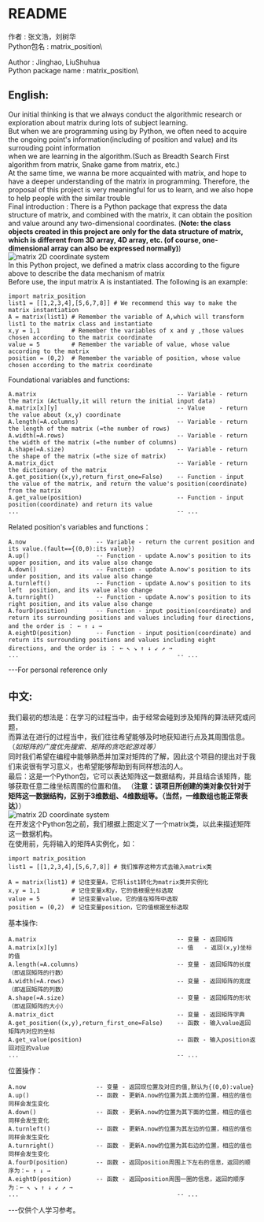 
# README
作者 : 张文浩，刘树华\
Python包名 : matrix_position\

Author : Jinghao, LiuShuhua\
Python package name : matrix_position\
## English:
Our initial thinking is that we always conduct the algorithmic research or exploration about matrix during lots of subject learning.\
But when we are programming using by Python, we often need to acquire the ongoing point's information(including of position and value) and its surrouding point information\
when we are learning in the algorithm.(Such as Breadth Search First algorithm from matrix, Snake game from matrix, etc.)\
At the same time, we wanna be more acquainted with matrix, and hope to have a deeper understanding of the matrix in programming. 
Therefore, the proposal of this project is very meaningful for us to learn, and we also hope to help people with the similar trouble\
Final introduction : There is a Python package that express the data structure of matrix, and combined with the matrix, it can obtain the position and value around any two-dimensional coordinates.
(**Note: the class objects created in this project are only for the data structure of matrix, which is different from 3D array, 4D array, etc. (of course, one-dimensional array can also be expressed normally)**)\
![matrix 2D coordinate system](https://user-images.githubusercontent.com/106080312/203535754-2fcc0d5e-a132-4250-a8e1-203ea490d3ab.png)\
In this Python project, we defined a matrix class according to the figure above to describe the data mechanism of matrix\
Before use, the input matrix A is instantiated. The following is an example:
```
import matrix_position
list1 = [[1,2,3,4],[5,6,7,8]] # We recommend this way to make the matrix instantiation
A = matrix(list1) # Remember the variable of A,which will transform list1 to the matrix class and instantiate
x,y = 1,1         # Remember the variables of x and y ,those values chosen according to the matrix coordinate
value = 5         # Remember the variable of value, whose value according to the matrix
position = (0,2)  # Remember the variable of position, whose value chosen according to the matrix coordinate
```
Foundational variables and functions:
```
A.matrix                                        -- Variable - return the matrix (Actually,it will return the initial input data)
A.matrix[x][y]                                  -- Value    - return the value about (x,y) coordinate
A.length(=A.columns)                            -- Variable - return the length of the matrix (=the number of rows)
A.width(=A.rows)                                -- Variable - return the width of the matrix (=the number of columns)
A.shape(=A.size)                                -- Variable - return the shape of the matrix (=the size of matrix)
A.matrix_dict                                   -- Variable - return the dictionary of the matrix
A.get_position((x,y),return_first_one=False)    -- Function - input  the value of the matrix, and return the value's position(coordinate) from the matrix
A.get_value(position)                           -- Function - input  position(coordinate) and return its value
...                                             -- ...
```
Related position's variables and functions：
```
A.now                    -- Variable - return the current position and its value.(fault=={(0,0):its value})
A.up()                   -- Function - update A.now's position to its upper position, and its value also change
A.down()                 -- Function - update A.now's position to its under position, and its value also change
A.turnleft()             -- Function - update A.now's position to its left  position, and its value also change
A.turnright()            -- Function - update A.now's position to its right position, and its value also change
A.fourD(position)        -- Function - input position(coordinate) and return its surrounding positions and values including four directions, and the order is ： ← ↑ ↓ →
A.eightD(position)       -- Function - input position(coordinate) and return its surrounding positions and values including eight directions, and the order is ： ← ↖ ↘ ↑ ↓ ↙ ↗ →
...                                             -- ...
```

---For personal reference only


## 中文:
我们最初的想法是：在学习的过程当中，由于经常会碰到涉及矩阵的算法研究或问题，\
而算法在进行的过程当中，我们往往希望能够及时地获知进行点及其周围信息。（*如矩阵的广度优先搜索、矩阵的贪吃蛇游戏等）*\
同时我们希望在编程中能够熟悉并加深对矩阵的了解，因此这个项目的提出对于我们来说很有学习意义，也希望能够帮助到有同样想法的人。\
最后：这是一个Python包，它可以表达矩阵这一数据结构，并且结合该矩阵，能够获取任意二维坐标周围的位置和值。 
（**注意：该项目所创建的类对象仅针对于矩阵这一数据结构，区别于3维数组、4维数组等。（当然，一维数组也能正常表达）**）\
![matrix 2D coordinate system](https://user-images.githubusercontent.com/106080312/203535754-2fcc0d5e-a132-4250-a8e1-203ea490d3ab.png)\
在开发这个Python包之前，我们根据上图定义了一个matrix类，以此来描述矩阵这一数据机构。\
在使用前，先将输入的矩阵A实例化，如：
```
import matrix_position
list1 = [[1,2,3,4],[5,6,7,8]] # 我们推荐这种方式去输入matrix类

A = matrix(list1) # 记住变量A，它将list1转化为matrix类并实例化
x,y = 1,1         # 记住变量x和y，它的值根据坐标选取
value = 5         # 记住变量value，它的值在矩阵中选取
position = (0,2)  # 记住变量position，它的值根据坐标选取
```
基本操作:
```
A.matrix                                        -- 变量 - 返回矩阵
A.matrix[x][y]                                  -- 值   - 返回(x,y)坐标的值
A.length(=A.columns)                            -- 变量 - 返回矩阵的长度（即返回矩阵的行数）
A.width(=A.rows)                                -- 变量 - 返回矩阵的宽度（即返回矩阵的列数）
A.shape(=A.size)                                -- 变量 - 返回矩阵的形状（即返回矩阵的大小）
A.matrix_dict                                   -- 变量 - 返回矩阵字典
A.get_position((x,y),return_first_one=False)    -- 函数 - 输入value返回矩阵内对应的坐标
A.get_value(position)                           -- 函数 - 输入position返回对应的value
...                                             -- ...
```
位置操作：
```
A.now                    -- 变量 - 返回现位置及对应的值,默认为{(0,0):value}
A.up()                   -- 函数 - 更新A.now的位置为其上面的位置，相应的值也同样会发生变化
A.down()                 -- 函数 - 更新A.now的位置为其下面的位置，相应的值也同样会发生变化
A.turnleft()             -- 函数 - 更新A.now的位置为其左边的位置，相应的值也同样会发生变化
A.turnright()            -- 函数 - 更新A.now的位置为其右边的位置，相应的值也同样会发生变化
A.fourD(position)        -- 函数 - 返回position周围上下左右的信息，返回的顺序为：← ↑ ↓ →
A.eightD(position)       -- 函数 - 返回position周围一圈的信息，返回的顺序为：← ↖ ↘ ↑ ↓ ↙ ↗ →
...                                             -- ...
```

---仅供个人学习参考。





